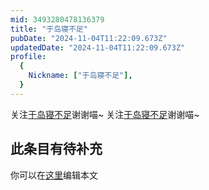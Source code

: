 ```yaml
---
mid: 3493280478136379
title: "于岛寝不足"
pubDate: "2024-11-04T11:22:09.673Z"
updatedDate: "2024-11-04T11:22:09.673Z"
profile:
  {
    Nickname: ["于岛寝不足"],
  }
---
```


关注[于岛寝不足](https://space.bilibili.com/3493280478136379)谢谢喵~ 关注[于岛寝不足](https://space.bilibili.com/3493280478136379)谢谢喵~

## 此条目有待补充
你可以在[这里](https://github.com/Yuhanawa/VTuber.ICU-Content/edit/master/v/于岛寝不足/index.md)编辑本文
